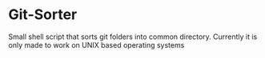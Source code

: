 # Git-Sorter
Small shell script that sorts git folders into common directory. Currently it is only made to work on UNIX based operating systems
